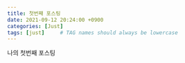 ```yaml
---
title: 첫번째 포스팅
date: 2021-09-12 20:24:00 +0900
categories: [Just]
tags: [just]     # TAG names should always be lowercase
---
```


나의 첫번째 포스팅